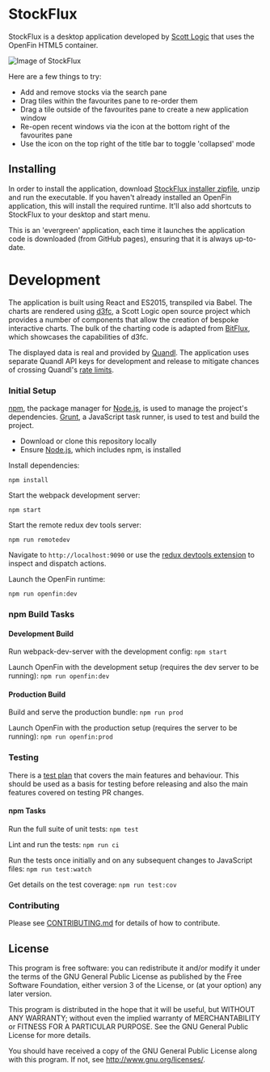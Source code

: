 # StockFlux

StockFlux is a desktop application developed by [Scott Logic](http://www.scottlogic.com/) that uses the OpenFin HTML5 container.

![Image of StockFlux](https://cloud.githubusercontent.com/assets/1098110/13568013/a02e0fc8-e456-11e5-9543-4642a54c3e2a.png)

Here are a few things to try:
  - Add and remove stocks via the search pane
  - Drag tiles within the favourites pane to re-order them
  - Drag a tile outside of the favourites pane to create a new application window
  - Re-open recent windows via the icon at the bottom right of the favourites pane
  - Use the icon on the top right of the title bar to toggle 'collapsed' mode

## Installing

In order to install the application, download [StockFlux installer zipfile](https://dl.openfin.co/services/download?fileName=StockFlux-master&config=http://scottlogic.github.io/StockFlux/master/app.json), unzip and run the executable. If you haven't already installed an OpenFin application, this will install the required runtime. It'll also add shortcuts to StockFlux to your desktop and start menu.

This is an 'evergreen' application, each time it launches the application code is downloaded (from GitHub pages), ensuring that it is always up-to-date.

# Development

The application is built using React and ES2015, transpiled via Babel. The charts are rendered using [d3fc](https://d3fc.io/), a Scott Logic open source project which provides a number of components that allow the creation of bespoke interactive charts. The bulk of the charting code is adapted from [BitFlux](http://scottlogic.github.io/BitFlux/), which showcases the capabilities of d3fc.

The displayed data is real and provided by [Quandl](https://www.quandl.com). The application uses separate Quandl API keys for development and release to mitigate chances of crossing Quandl's [rate limits](https://www.quandl.com/docs/api?json#rate-limits).

### Initial Setup

[npm](https://www.npmjs.com/), the package manager for [Node.js](https://nodejs.org/), is used to manage the project's dependencies. [Grunt](http://gruntjs.com/), a JavaScript task runner, is used to test and build the project.

- Download or clone this repository locally
- Ensure [Node.js](https://nodejs.org/), which includes npm, is installed


Install dependencies:

```
npm install
```

Start the webpack development server:

```
npm start
```

Start the remote redux dev tools server:

```
npm run remotedev
```
Navigate to `http://localhost:9090` or use the [redux devtools extension](https://github.com/zalmoxisus/redux-devtools-extension) to inspect and dispatch actions.

Launch the OpenFin runtime:

```
npm run openfin:dev
```

### npm Build Tasks

#### Development Build

Run webpack-dev-server with the development config: `npm start`

Launch OpenFin with the development setup (requires the dev server to be running): `npm run openfin:dev`

#### Production Build

Build and serve the production bundle: `npm run prod`

Launch OpenFin with the production setup (requires the server to be running): `npm run openfin:prod`

### Testing

There is a [test plan](docs/TEST_PLAN.md) that covers the main features and behaviour. This should be used as a basis for testing before releasing and also the main features covered on testing PR changes.

#### npm Tasks

Run the full suite of unit tests: `npm test`

Lint and run the tests: `npm run ci`

Run the tests once initially and on any subsequent changes to JavaScript files: `npm run test:watch`

Get details on the test coverage: `npm run test:cov`

### Contributing

Please see [CONTRIBUTING.md](CONTRIBUTING.md) for details of how to contribute.

## License

This program is free software: you can redistribute it and/or modify
it under the terms of the GNU General Public License as published by
the Free Software Foundation, either version 3 of the License, or
(at your option) any later version.

This program is distributed in the hope that it will be useful,
but WITHOUT ANY WARRANTY; without even the implied warranty of
MERCHANTABILITY or FITNESS FOR A PARTICULAR PURPOSE.  See the
GNU General Public License for more details.

You should have received a copy of the GNU General Public License
along with this program.  If not, see <http://www.gnu.org/licenses/>.
